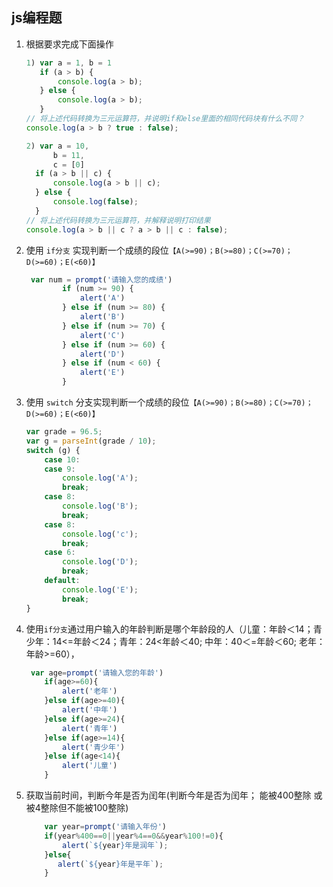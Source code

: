 ## js编程题

 1. 根据要求完成下面操作

    ```js
    1) var a = 1, b = 1
       if (a > b) {
           console.log(a > b);
       } else {
           console.log(a > b);
       }
    // 将上述代码转换为三元运算符，并说明if和else里面的相同代码块有什么不同？
    console.log(a > b ? true : false);
    ```

    ```js
    2) var a = 10,
          b = 11,
          c = [0]
      if (a > b || c) {
          console.log(a > b || c);
      } else {
          console.log(false);
      }
    // 将上述代码转换为三元运算符，并解释说明打印结果
    console.log(a > b || c ? a > b || c : false);
    ```

    

2. 使用 `if分支` 实现判断一个成绩的段位`【A(>=90)；B(>=80)；C(>=70)；D(>=60)；E(<60)】`

    ```js
     var num = prompt('请输入您的成绩')
            if (num >= 90) {
                alert('A')
            } else if (num >= 80) {
                alert('B')
            } else if (num >= 70) {
                alert('C')
            } else if (num >= 60) {
                alert('D')
            } else if (num < 60) {
                alert('E')
            }
    ```

3. 使用 `switch` 分支实现判断一个成绩的段位`【A(>=90)；B(>=80)；C(>=70)；D(>=60)；E(<60)】`

    ```js
    var grade = 96.5;
    var g = parseInt(grade / 10);
    switch (g) {
        case 10:
        case 9:
            console.log('A');
            break;
        case 8:
            console.log('B');
            break;
        case 8:
            console.log('c');
            break;
        case 6:
            console.log('D');
            break;
        default:
            console.log('E');
            break;
    }
    ```

4. 使用`if分支`通过用户输入的年龄判断是哪个年龄段的人（儿童：年龄＜14；青少年：14<=年龄＜24；青年：24<年龄＜40; 中年：40＜=年龄＜60; 老年：年龄>=60），

    ```js
     var age=prompt('请输入您的年龄')
        if(age>=60){
            alert('老年')
        }else if(age>=40){
            alert('中年')
        }else if(age>=24){
            alert('青年')
        }else if(age>=14){
            alert('青少年')
        }else if(age<14){
            alert('儿童')
        }
    ```


5. 获取当前时间，判断今年是否为闰年(判断今年是否为闰年；  能被400整除 或 被4整除但不能被100整除)
   ```js
       var year=prompt('请输入年份')
       if(year%400==0||year%4==0&&year%100!=0){
           alert(`${year}年是润年`);
       }else{
          alert(`${year}年是平年`);
       }
   ```